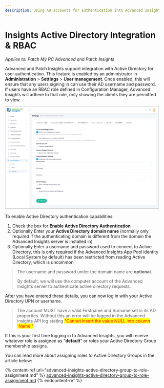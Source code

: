 ```yaml
---
description: Using AD accounts for authentication into Advanced Insights
---
```


# Insights Active Directory Integration & RBAC

_Applies to: Patch My PC Advanced and Patch Insights_

Advanced and Patch Insights support integration with Active Directory for user authentication. This feature is enabled by an administrator in <strong>Administration</strong> > <strong>Settings</strong> > <strong>User management</strong>. Once enabled, this will ensure that any users signing in can use their AD username and password. If users have an RBAC role defined in Configuration Manager, Advanced Insights will adhere to that role, only showing the clients they are permitted to view.

![](/_images/image-(1191).png "User management settings tab")

To enable Active Directory authentication capabilities:

1. Check the box for <strong>Enable Active Directory Authentication</strong>
2. Optionally Enter your <strong>Active Directory domain name</strong> (normally only required if the authenticating domain is different from the domain the Advanced Insights server is installed in)
3. Optionally Enter a username and password used to connect to Active Directory, this is only required if the Advanced Insights App Pool identity (Local System by default) has been restricted from reading Active Directory, which is uncommon

<blockquote class="wp-block-quote">
<p>The username and password under the domain name are <strong>optional</strong>.&#x20;</p>
<p>By default, we will use the computer account of the Advanced Insights server to authenticate active directory requests.</p>
</blockquote>

After you have entered these details, you can now log in with your Active Directory UPN or username.

<blockquote class="wp-block-quote">
<p>The account MUST have a valid Firstname and Surname set in its AD properties. Without this an error will be logged in the Advanced insights API log stating <mark style="color:red;">"Cannot insert the value NULL into column 'Name'"</mark></p>
</blockquote>

If this is your first time logging in to Advanced Insights, you will receive whatever role is assigned as "<strong>default</strong>" or roles your Active Directory Group membership assigns.

You can read more about assigning roles to Active Directory Groups in the article below:

{% content-ref url="advanced-insights-active-directory-group-to-role-assignment.md" %}
[advanced-insights-active-directory-group-to-role-assignment.md](advanced-insights-active-directory-group-to-role-assignment.md)
{% endcontent-ref %}